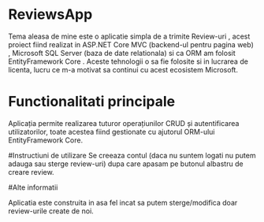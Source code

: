 # ReviewsApp

Tema aleasa de mine este o aplicatie simpla de a trimite Review-uri , acest proiect fiind realizat in ASP.NET Core MVC (backend-ul pentru pagina web) , Microsoft SQL Server (baza de date relationala) si ca ORM am folosit EntityFramework Core . Aceste tehnologii o sa fie folosite si in lucrarea de licenta, lucru ce m-a motivat sa continui cu acest ecosistem Microsoft.

# Functionalitati principale 
Aplicația permite realizarea tuturor operațiunilor CRUD și autentificarea utilizatorilor, toate acestea fiind gestionate cu ajutorul ORM-ului EntityFramework Core.

#Instructiuni de utilizare 
Se creeaza contul (daca nu suntem logati nu putem adauga sau sterge review-uri) dupa care apasam pe butonul albastru de creare review.

#Alte informatii

Aplicatia este construita in asa fel incat sa putem sterge/modifica doar review-urile create de noi.



